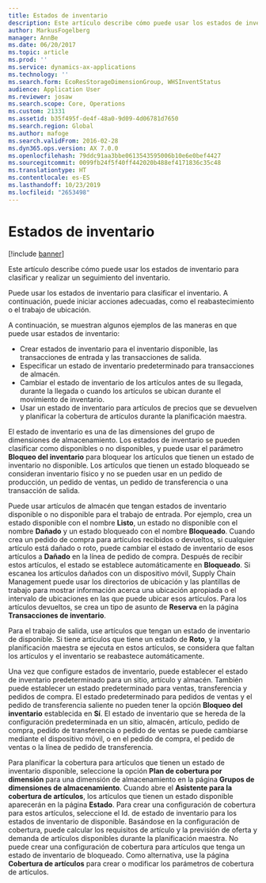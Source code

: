```yaml
---
title: Estados de inventario
description: Este artículo describe cómo puede usar los estados de inventario para clasificar y realizar un seguimiento del inventario.
author: MarkusFogelberg
manager: AnnBe
ms.date: 06/20/2017
ms.topic: article
ms.prod: ''
ms.service: dynamics-ax-applications
ms.technology: ''
ms.search.form: EcoResStorageDimensionGroup, WHSInventStatus
audience: Application User
ms.reviewer: josaw
ms.search.scope: Core, Operations
ms.custom: 21331
ms.assetid: b35f495f-de4f-48a0-9d09-4d06781d7650
ms.search.region: Global
ms.author: mafoge
ms.search.validFrom: 2016-02-28
ms.dyn365.ops.version: AX 7.0.0
ms.openlocfilehash: 79ddc91aa3bbe0613543595006b10e6e0bef4427
ms.sourcegitcommit: 0099fb24f5f40ff442020b488ef4171836c35c48
ms.translationtype: HT
ms.contentlocale: es-ES
ms.lasthandoff: 10/23/2019
ms.locfileid: "2653498"
---
```

# <a name="inventory-statuses"></a>Estados de inventario

[!include [banner](../includes/banner.md)]

Este artículo describe cómo puede usar los estados de inventario para clasificar y realizar un seguimiento del inventario.

Puede usar los estados de inventario para clasificar el inventario. A continuación, puede iniciar acciones adecuadas, como el reabastecimiento o el trabajo de ubicación.

A continuación, se muestran algunos ejemplos de las maneras en que puede usar estados de inventario:

-   Crear estados de inventario para el inventario disponible, las transacciones de entrada y las transacciones de salida.
-   Especificar un estado de inventario predeterminado para transacciones de almacén.
-   Cambiar el estado de inventario de los artículos antes de su llegada, durante la llegada o cuando los artículos se ubican durante el movimiento de inventario.
-   Usar un estado de inventario para artículos de precios que se devuelven y planificar la cobertura de artículos durante la planificación maestra.

El estado de inventario es una de las dimensiones del grupo de dimensiones de almacenamiento. Los estados de inventario se pueden clasificar como disponibles o no disponibles, y puede usar el parámetro **Bloqueo del inventario** para bloquear los artículos que tienen un estado de inventario no disponible. Los artículos que tienen un estado bloqueado se consideran inventario físico y no se pueden usar en un pedido de producción, un pedido de ventas, un pedido de transferencia o una transacción de salida.

Puede usar artículos de almacén que tengan estados de inventario disponible o no disponible para el trabajo de entrada. Por ejemplo, crea un estado disponible con el nombre **Listo**, un estado no disponible con el nombre **Dañado** y un estado bloqueado con el nombre **Bloqueado**. Cuando crea un pedido de compra para artículos recibidos o devueltos, si cualquier artículo está dañado o roto, puede cambiar el estado de inventario de esos artículos a **Dañado** en la línea de pedido de compra. Después de recibir estos artículos, el estado se establece automáticamente en **Bloqueado**. Si escanea los artículos dañados con un dispositivo móvil, Supply Chain Management puede usar los directorios de ubicación y las plantillas de trabajo para mostrar información acerca una ubicación apropiada o el intervalo de ubicaciones en las que puede ubicar esos artículos. Para los artículos devueltos, se crea un tipo de asunto de **Reserva** en la página **Transacciones de inventario**.

Para el trabajo de salida, use artículos que tengan un estado de inventario de disponible. Si tiene artículos que tiene un estado de **Roto**, y la planificación maestra se ejecuta en estos artículos, se considera que faltan los artículos y el inventario se reabastece automáticamente.

Una vez que configure estados de inventario, puede establecer el estado de inventario predeterminado para un sitio, artículo y almacén. También puede establecer un estado predeterminado para ventas, transferencia y pedidos de compra. El estado predeterminado para pedidos de ventas y el pedido de transferencia saliente no pueden tener la opción **Bloqueo del inventario** establecida en **Sí**. El estado de inventario que se hereda de la configuración predeterminada en un sitio, almacén, artículo, pedido de compra, pedido de transferencia o pedido de ventas se puede cambiarse mediante el dispositivo móvil, o en el pedido de compra, el pedido de ventas o la línea de pedido de transferencia.

Para planificar la cobertura para artículos que tienen un estado de inventario disponible, seleccione la opción **Plan de cobertura por dimensión** para una dimensión de almacenamiento en la página **Grupos de dimensiones de almacenamiento**. Cuando abre el **Asistente para la cobertura de artículos**, los artículos que tienen un estado disponible aparecerán en la página **Estado**. Para crear una configuración de cobertura para estos artículos, seleccione el Id. de estado de inventario para los estados de inventario de disponible. Basándose en la configuración de cobertura, puede calcular los requisitos de artículo y la previsión de oferta y demanda de artículos disponibles durante la planificación maestra. No puede crear una configuración de cobertura para artículos que tenga un estado de inventario de bloqueado. Como alternativa, use la página **Cobertura de artículos** para crear o modificar los parámetros de cobertura de artículos.

